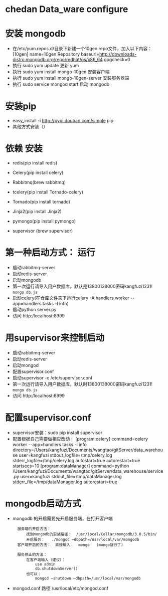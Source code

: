 chedan
Data_ware configure
=========
# 安装 mongodb
* 在/etc/yum.repos.d/目录下新建一个10gen.repo文件，加入以下内容：
  [10gen]
  name=10gen Repository
  baseurl=http://downloads-distro.mongodb.org/repo/redhat/os/x86_64
  gpgcheck=0
* 执行 sudo yum update 更新 yum
* 执行 sudo yum install mongo-10gen 安装客户端
* 执行 sudo yum install mongo-10gen-server 安装服务器端
* 执行 sudo service mongod start 启动 mongodb

# 安装pip
* easy_install -i http://pypi.douban.com/simple pip
* 其他方式安装（）

# 依赖 安装
* redis(pip install redis)
* Celery(pip install celery)
* Rabbitmq(brew rabbitmq)
* tcelery(pip install Tornado-celery)
* Tornado(pip install tornado)
* Jinja2(pip install Jinja2)
* pymongo(pip install pymongo)

* supervisor (brew supervisor)

# 第一种启动方式： 运行
* 启动rabbitmq-server
* 启动redis-server
* 启动mongodb
* 第一次运行请导入用户数据库，默认是13800138000密码kangfuzi1231!
    `mongo db.js`
* 启动celery(在仓库文件夹下运行celery -A handlers worker --app=handlers.tasks -l info)
* 启动python server.py
* 访问 http:/localhost:8999


# 用supervisor来控制启动
* 启动rabbitmq-server
* 启动redis-server
* 启动mongod
* 配置supervisor.conf
* 启动supervisor -c /etc/supervisor.conf
* 第一次运行请导入用户数据库，默认时13800138000密码kangfuzi1231!
    `mongo db.js`
* 访问 http:/localhost:8999


# 配置supervisor.conf
* supervisor安装：sudo pip install supervisor
* 配置根据自己需要做相应改动！
	[program:celery]
	command=celery worker --app=handlers.tasks -l info
	directory=/Users/kangfuzi/Documents/wangtao/gitServer/data_warehouse
	user=kangfuzi
	stdout_logfile=/tmp/celery.log
	stderr_logfile=/tmp/celery.log
	autostart=true
	autorestart=true
	startsecs=10
	[program:dataManager]
	command=python /Users/kangfuzi/Documents/wangtao/gitServer/data_warehouse/service.py
	user=kangfuzi
	stdout_file=/tmp/dataManager.log
	stderr_file=/tmp/dataManager.log
	autorestart=true


# mongodb启动方式
* mongodb 的开启需要先开启服务端，在打开客户端
		
		服务端的开启方法：
			找到mongodb的安装路径：  /usr/local/Cellar/mongodb/3.0.5/bin/
			开启服务：  	./mongod —dbpath=/usr/local/var/mongodb
		客户端开启的方法：  直接输入：  mongo   (mongo就行了)

		服务停止的方法： 
			在客户端输入（建议）：	
				use admin
				db.shutdownServer()
			也可以：
				mongod —shutdown —dbpath=/usr/local/var/mongodb


* mongod.conf  路径   /usr/local/etc/mongod.conf
